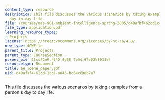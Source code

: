 ```yaml
---
content_type: resource
description: This file discusses the various scenarios by taking examples from a person's
  day to day life.
file: /courses/mas-961-ambient-intelligence-spring-2005/d49afbf462cd1cc8a043bc64c698b7e7_ae_scene_paper.pdf
file_type: application/pdf
learning_resource_types:
- Projects
license: https://creativecommons.org/licenses/by-nc-sa/4.0/
ocw_type: OCWFile
parent_title: Projects
parent_type: CourseSection
parent_uid: 23ce42e9-4b49-8d35-7e0d-67b83b3011bf
resourcetype: Document
title: ae_scene_paper.pdf
uid: d49afbf4-62cd-1cc8-a043-bc64c698b7e7
---
```

This file discusses the various scenarios by taking examples from a person's day to day life.